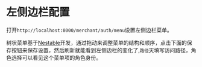 # 左侧边栏配置

打开`http://localhost:8000/merchant/auth/menu`设置左侧边栏菜单。

树状菜单基于[Nestable](https://github.com/dbushell/Nestable)开发，通过拖动来调整菜单的结构和顺序，点击下面的保存按钮来保存设置，然后刷新就能看到左侧边栏的变化了,`路径`天填写访问路径，角色选择可以看见这个菜单项的角色身份。
